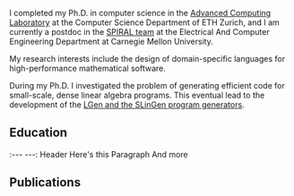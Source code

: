 I completed my Ph.D. in computer science in the [Advanced Computing Laboratory](https://acl.inf.ethz.ch) at the Computer Science Department of ETH Zurich, and I am currently a postdoc in the [SPIRAL team](https://spiral.net) at the Electrical And Computer Engineering Department at Carnegie Mellon University. 

My research interests include the design of domain-specific languages for high-performance mathematical software.

During my Ph.D. I investigated the problem of generating efficient code for small-scale, dense linear algebra programs. This eventual lead to the development of the [LGen and the SLinGen program generators](https://acl.inf.ethz.ch/research/LGen/).

## Education

:---        ---: 
Header      Here's this
Paragraph   And more

## Publications
